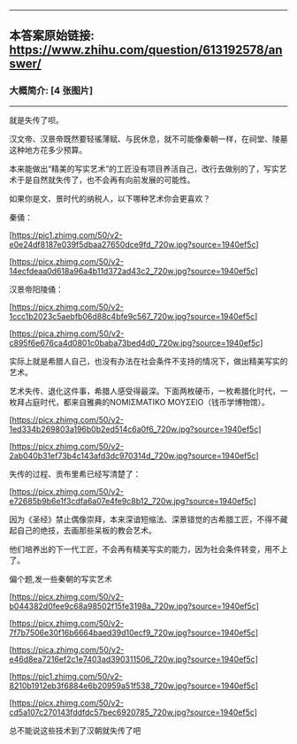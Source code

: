 ----------------------------------------
## 本答案原始链接: https://www.zhihu.com/question/613192578/answer/
### 大概简介: [4 张图片]
----------------------------------------
就是失传了呗。

汉文帝、汉景帝既然要轻徭薄赋、与民休息，就不可能像秦朝一样，在祠堂、陵墓这种地方花多少预算。

本来能做出“精美的写实艺术”的工匠没有项目养活自己，改行去做别的了，写实艺术于是自然就失传了，也不会再有向前发展的可能性。

如果你是文、景时代的纳税人，以下哪种艺术你会更喜欢？

秦俑：

[https://pic1.zhimg.com/50/v2-e0e24df8187e039f5dbaa27650dce9fd_720w.jpg?source=1940ef5c]




[https://picx.zhimg.com/50/v2-14ecfdeaa0d618a96a4b11d372ad43c2_720w.jpg?source=1940ef5c]

汉景帝阳陵俑：

[https://picx.zhimg.com/50/v2-1ccc1b2023c5aebfb06d88c4bfe9c567_720w.jpg?source=1940ef5c]




[https://pica.zhimg.com/50/v2-c895f6e676ca4d0801c0baba73bed4d0_720w.jpg?source=1940ef5c]




实际上就是希腊人自己，也没有办法在社会条件不支持的情况下，做出精美写实的艺术。

艺术失传、退化这件事，希腊人感受得最深。下面两枚硬币，一枚希腊化时代，一枚拜占庭时代，都来自雅典的ΝΟΜΙΣΜΑΤΙΚΟ ΜΟΥΣΕΙΟ（钱币学博物馆）。

[https://picx.zhimg.com/50/v2-1ed334b269803a196b0b2ed514c6a0f6_720w.jpg?source=1940ef5c]




[https://picx.zhimg.com/50/v2-2ab040b31ef73b4c143afd3dc970314d_720w.jpg?source=1940ef5c]

失传的过程、贡布里希已经写清楚了：

[https://picx.zhimg.com/50/v2-e72685b9b6e1f3cdfa6a07e4fe9c8b12_720w.jpg?source=1940ef5c]

因为《圣经》禁止偶像崇拜，本来深谙短缩法、深景错觉的古希腊工匠，不得不藏起自己的绝技，去画那些呆板的教会艺术。

他们培养出的下一代工匠，不会再有精美写实的能力，因为社会条件转变，用不上了。

偏个题,发一些秦朝的写实艺术

[https://picx.zhimg.com/50/v2-b044382d0fee9c68a98502f15fe3198a_720w.jpg?source=1940ef5c]




[https://picx.zhimg.com/50/v2-7f7b7506e30f16b6664baed39d10ecf9_720w.jpg?source=1940ef5c]




[https://pica.zhimg.com/50/v2-e46d8ea7216ef2c1e7403ad390311506_720w.jpg?source=1940ef5c]




[https://pic1.zhimg.com/50/v2-8210b1912eb3f6884e6b20959a51f538_720w.jpg?source=1940ef5c]




[https://picx.zhimg.com/50/v2-cd5a107c270143fddfdc57bec6920785_720w.jpg?source=1940ef5c]

总不能说这些技术到了汉朝就失传了吧
